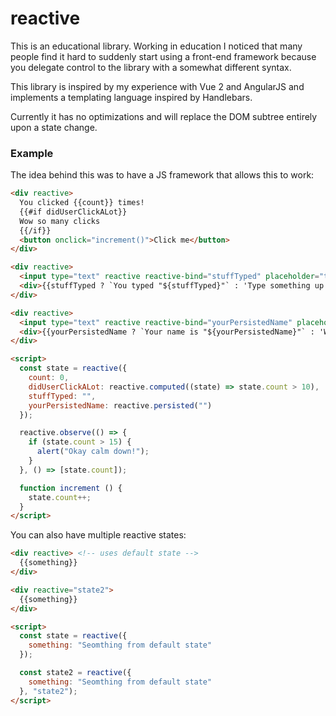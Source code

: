 # reactive

This is an educational library. Working in education I noticed that many people find it hard to suddenly start using a front-end framework because you delegate control to the library with a somewhat different syntax.

This library is inspired by my experience with Vue 2 and AngularJS and implements a templating language inspired by Handlebars.

Currently it has no optimizations and will replace the DOM subtree entirely upon a state change.

### Example

The idea behind this was to have a JS framework that allows this to work:

```html
<div reactive>
  You clicked {{count}} times!
  {{#if didUserClickALot}}
  Wow so many clicks
  {{/if}}
  <button onclick="increment()">Click me</button>
</div>

<div reactive>
  <input type="text" reactive reactive-bind="stuffTyped" placeholder="type something..." />
  <div>{{stuffTyped ? `You typed "${stuffTyped}"` : 'Type something up there :)'}}</div>
</div>

<div reactive>
  <input type="text" reactive reactive-bind="yourPersistedName" placeholder="type something..." />
  <div>{{yourPersistedName ? `Your name is "${yourPersistedName}"` : 'Write your name up and refresh this page :)'}}</div>
</div>

<script>
  const state = reactive({
    count: 0,
    didUserClickALot: reactive.computed((state) => state.count > 10),
    stuffTyped: "",
    yourPersistedName: reactive.persisted("")
  });

  reactive.observe(() => {
    if (state.count > 15) {
      alert("Okay calm down!");
    }
  }, () => [state.count]);

  function increment () {
    state.count++;
  }
</script>
```

You can also have multiple reactive states:

```html
<div reactive> <!-- uses default state -->
  {{something}}
</div>

<div reactive="state2">
  {{something}}
</div>

<script>
  const state = reactive({
    something: "Seomthing from default state"
  });

  const state2 = reactive({
    something: "Seomthing from default state"
  }, "state2");
</script>
```
